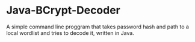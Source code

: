 # Java-BCrypt-Decoder
A simple command line proggram that takes password hash and path to a local wordlist and tries to decode it, written in Java.
